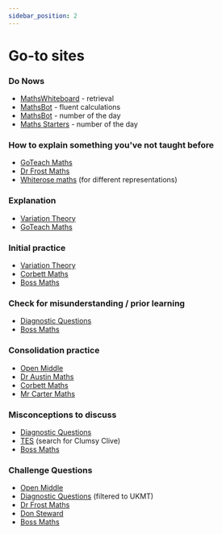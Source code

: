 ```yaml
---
sidebar_position: 2
---
```


# Go-to sites
### Do Nows
- [MathsWhiteboard](https://mathswhiteboard.com/MWB/LWB.php) - retrieval
- [MathsBot](https://mathsbot.com/starters/fluentCalcs) - fluent calculations
- [MathsBot](https://mathsbot.com/starters/numberOfTheDay) - number of the day 
- [Maths Starters](https://mathsstarters.net/numoftheday) - number of the day

### How to explain something you've not taught before
- [GoTeach Maths](https://www.goteachmaths.co.uk/)
- [Dr Frost Maths](https://www.drfrostmaths.com/)
- [Whiterose maths](https://whiteroseeducation.com/resources?year=year-7&subject=maths) (for different representations)

### Explanation
- [Variation Theory](https://variationtheory.com/)
- [GoTeach Maths](https://www.goteachmaths.co.uk/)

### Initial practice
- [Variation Theory](https://variationtheory.com/)
- [Corbett Maths](https://corbettmaths.com/)
- [Boss Maths](https://bossmaths.com/)

### Check for misunderstanding / prior learning
- [Diagnostic Questions](https://diagnosticquestions.com/Questions?CurrentSubjectId=3&OrderBy=Newest&IsByStudent=False)
- [Boss Maths](https://bossmaths.com/)

### Consolidation practice
- [Open Middle](https://www.openmiddle.com/)
- [Dr Austin Maths](https://www.draustinmaths.com/)
- [Corbett Maths](https://corbettmaths.com/)
- [Mr Carter Maths](https://www.mrcartermaths.com/)

### Misconceptions to discuss
- [Diagnostic Questions](https://diagnosticquestions.com/Questions?CurrentSubjectId=3&OrderBy=Newest&IsByStudent=False)
- [TES](https://www.tes.com/resources/search/?q=clumsy%20clive) (search for Clumsy Clive)
- [Boss Maths](https://bossmaths.com/)

### Challenge Questions
- [Open Middle](https://www.openmiddle.com/)
- [Diagnostic Questions](https://diagnosticquestions.com/Questions?Author=UKMT&CurrentSubjectId=3&OrderBy=Newest) (filtered to UKMT)
- [Dr Frost Maths](https://www.drfrostmaths.com/)
- [Don Steward](https://donsteward.blogspot.com/)
- [Boss Maths](https://bossmaths.com/)